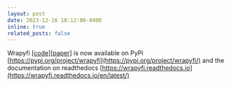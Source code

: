 ```yaml
---
layout: post
date: 2023-12-16 18:12:00-0400
inline: true
related_posts: false
---
```


Wrapyfi [\[code\]](https://github.com/fabawi/wrapyfi)[\[paper\]](https://www2.informatik.uni-hamburg.de/wtm/publications/2024/AAFW24/Abawi_HRI24.pdf) is now available on PyPi [https://pypi.org/project/wrapyfi](https://pypi.org/project/wrapyfi/) and the documentation on readthedocs [https://wrapyfi.readthedocs.io](https://wrapyfi.readthedocs.io/en/latest/)

